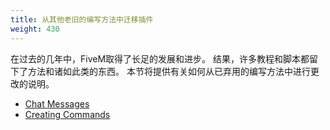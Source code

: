 ```yaml
---
title: 从其他老旧的编写方法中迁移插件
weight: 430
---
```


在过去的几年中，FiveM取得了长足的发展和进步。 结果，许多教程和脚本都留下了方法和诸如此类的东西。 本节将提供有关如何从已弃用的编写方法中进行更改的说明。

- [Chat Messages](/docs/scripting-manual/migrating-from-deprecated/chat-messages)
- [Creating Commands](/docs/scripting-manual/migrating-from-deprecated/creating-commands)
  
